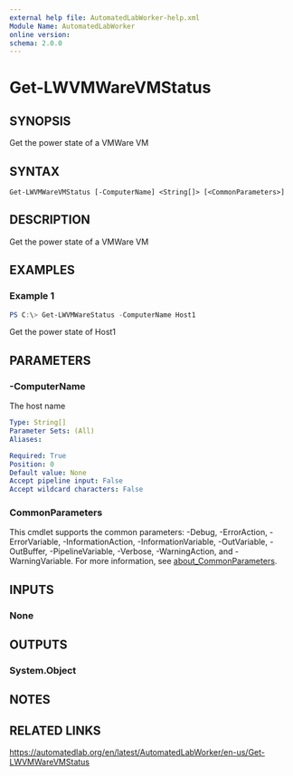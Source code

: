 ```yaml
---
external help file: AutomatedLabWorker-help.xml
Module Name: AutomatedLabWorker
online version:
schema: 2.0.0
---
```


# Get-LWVMWareVMStatus

## SYNOPSIS
Get the power state of a VMWare VM

## SYNTAX

```
Get-LWVMWareVMStatus [-ComputerName] <String[]> [<CommonParameters>]
```

## DESCRIPTION
Get the power state of a VMWare VM

## EXAMPLES

### Example 1
```powershell
PS C:\> Get-LWVMWareStatus -ComputerName Host1
```

Get the power state of Host1

## PARAMETERS

### -ComputerName
The host name

```yaml
Type: String[]
Parameter Sets: (All)
Aliases:

Required: True
Position: 0
Default value: None
Accept pipeline input: False
Accept wildcard characters: False
```

### CommonParameters
This cmdlet supports the common parameters: -Debug, -ErrorAction, -ErrorVariable, -InformationAction, -InformationVariable, -OutVariable, -OutBuffer, -PipelineVariable, -Verbose, -WarningAction, and -WarningVariable. For more information, see [about_CommonParameters](http://go.microsoft.com/fwlink/?LinkID=113216).

## INPUTS

### None
## OUTPUTS

### System.Object
## NOTES

## RELATED LINKS
https://automatedlab.org/en/latest/AutomatedLabWorker/en-us/Get-LWVMWareVMStatus
